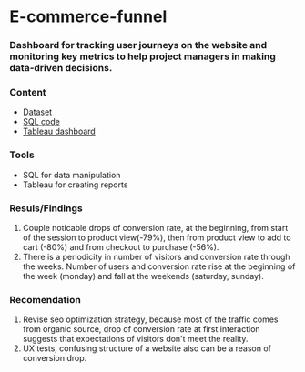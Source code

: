 # E-commerce-funnel

### Dashboard for tracking user journeys on the website and monitoring key metrics to help project managers in making data-driven decisions.

### Content
- [Dataset](https://console.cloud.google.com/bigquery?ws=!1m5!1m4!4m3!1smodern-mystery-435112-u2!2sStudy_project!3sevents_20210131)
- [SQL code](https://console.cloud.google.com/bigquery?sq=537334118950:44968112ec7c407d84725646f94167d0)
- [Tableau dashboard](https://public.tableau.com/app/profile/nikita.korytnyi/viz/Personalproject_17517194963680/Ecommercefunnel) 

### Tools
- SQL for data manipulation
- Tableau for creating reports

### Resuls/Findings
1. Couple noticable drops of conversion rate, at the beginning, from start of the session to product view(-79%), then from product view to add to cart (-80%) and from checkout to purchase (-56%).
2. There is a periodicity in number of visitors and conversion rate through the weeks. Number of users and conversion rate rise at the beginning of the week (monday) and fall at the weekends (saturday, sunday).

### Recomendation
1. Revise seo optimization strategy, because most of the traffic comes from organic source, drop of conversion rate at first interaction suggests that expectations of visitors don't meet the reality.
2. UX tests, confusing structure of a website also can be a reason of conversion drop.
